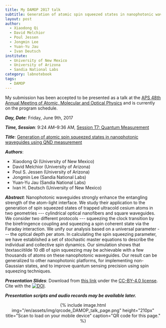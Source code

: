 ```yaml
---
title: My DAMOP 2017 talk
subtitle: Generation of atomic spin squeezed states in nanophotonic waveguides using QND measurement
layout: post
author:
  - Xiaodong Qi
  - David Melchior
  - Poul Jessen
  - Jongmin Lee
  - Yuan-Yu Jau
  - Ivan Deutsch
institute:
  - University of New Mexico
  - University of Arizona
  - Sandia National Labs
category: labnotebook
tags:
  - DAMOP
---
```


My submission has been accepted to be presented as a talk at the [APS 48th Annual Meeting of Atomic, Molecular and Optical Physics](http://www.aps.org/meetings/meeting.cfm?name=DAMOP17) and is currently on the program schedule.

***Day, Date***: Friday, June 9th, 2017

***Time, Session***: 9:24 AM–9:36 AM, [Session T7: Quantum Measurement](http://meetings.aps.org/Meeting/DAMOP17/Session/T7)

***Title***: [Generation of atomic spin squeezed states in nanophotonic waveguides using QND measurement](http://meetings.aps.org/Meeting/DAMOP17/Session/T7.8)

***Authors***:

- Xiaodong Qi  (University of New Mexico)
- David Melchior (University of Arizona)
- Poul S. Jessen (University of Arizona)
- Jongmin Lee (Sandia National Labs)
- Yuan-Yu Jau (Sandia National Labs)
- Ivan H. Deutsch (University of New Mexico)

***Abstract***:
Nanophotonic waveguides strongly enhance the entangling strength of the atom-light interface. We study their application to the generation of spin squeezed states of trapped ultracold cesium atoms in two geometries --- cylindrical optical nanofibers and square waveguides. We consider two different protocols --- squeezing the clock transition by the birefringence coupling and squeezing a spin coherent state via the Faraday interaction. We unify our analysis based on a universal parameter --- the optical depth per atom. In calculating the spin squeezing parameter, we have established a set of stochastic master equations to describe the individual and collective spin dynamics. Our simulation shows that \textasciitilde 10 dB of spin squeezing may be achievable with a few thousands of atoms on these nanophotonic waveguides. Our result can be generalized to other nanophotonic platforms, for implementing non-Gaussian states, and to improve quantum sensing precision using spin squeezing techniques.

***Presentation Slides***: Download from [this link](https://github.com/i2000s/2017DAMOP-spin-squeezing-on-nanophotonic-waveguides/releases) under the [CC-BY-4.0 license](https://creativecommons.org/licenses/by/4.0/). Cite with the [![DOI](https://zenodo.org/badge/93832855.svg)](https://zenodo.org/badge/latestdoi/93832855).

***Presentation scripts and audio records may be available later.***

<center>
{% include image.html img="/en/assets/img/qrcode_DAMOP_talk_page.png" height="210px" title="Scan to load on your mobile device" caption="QR code for this page." %}
</center>
